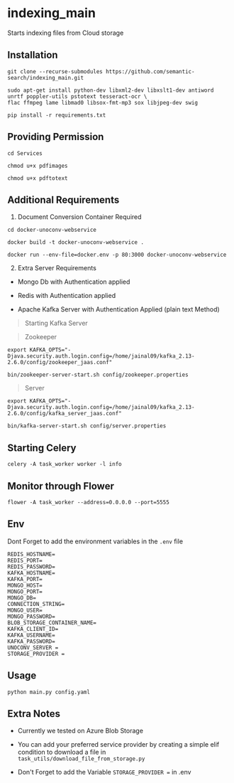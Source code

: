# indexing_main
Starts indexing files from Cloud storage

## Installation
```
git clone --recurse-submodules https://github.com/semantic-search/indexing_main.git
```

```
sudo apt-get install python-dev libxml2-dev libxslt1-dev antiword unrtf poppler-utils pstotext tesseract-ocr \
flac ffmpeg lame libmad0 libsox-fmt-mp3 sox libjpeg-dev swig

pip install -r requirements.txt
```

## Providing Permission
```
cd Services

chmod u+x pdfimages

chmod u+x pdftotext
```
## Additional Requirements
1. Document Conversion Container Required
```
cd docker-unoconv-webservice

docker build -t docker-unoconv-webservice .

docker run --env-file=docker.env -p 80:3000 docker-unoconv-webservice
```
2. Extra Server Requirements

- Mongo Db with Authentication applied

- Redis with Authentication applied

- Apache Kafka Server with Authentication Applied (plain text Method)
> Starting Kafka Server

>Zookeeper
```
export KAFKA_OPTS="-Djava.security.auth.login.config=/home/jainal09/kafka_2.13-2.6.0/config/zookeeper_jaas.conf"

bin/zookeeper-server-start.sh config/zookeeper.properties
````
> Server
```
export KAFKA_OPTS="-Djava.security.auth.login.config=/home/jainal09/kafka_2.13-2.6.0/config/kafka_server_jaas.conf"

bin/kafka-server-start.sh config/server.properties
```


## Starting Celery

```
celery -A task_worker worker -l info
```
## Monitor through Flower

```
flower -A task_worker --address=0.0.0.0 --port=5555
```
## Env
Dont Forget to add the environment variables in the `.env` file
```.env
REDIS_HOSTNAME=
REDIS_PORT=
REDIS_PASSWORD=
KAFKA_HOSTNAME=
KAFKA_PORT=
MONGO_HOST=
MONGO_PORT=
MONGO_DB=
CONNECTION_STRING=
MONGO_USER=
MONGO_PASSWORD=
BLOB_STORAGE_CONTAINER_NAME=
KAFKA_CLIENT_ID=
KAFKA_USERNAME=
KAFKA_PASSWORD=
UNOCONV_SERVER =
STORAGE_PROVIDER = 
```

## Usage
```
python main.py config.yaml
```
## Extra Notes
- Currently we tested on Azure Blob Storage

- You can add your preferred service provider by creating 
a simple elif condition to download a file in `task_utils/download_file_from_storage.py` 
- Don't Forget to add the Variable `STORAGE_PROVIDER =`
in .env 